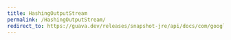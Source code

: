 ```yaml
---
title: HashingOutputStream
permalink: /HashingOutputStream/
redirect_to: https://guava.dev/releases/snapshot-jre/api/docs/com/google/common/hash/HashingOutputStream.html
---
```

